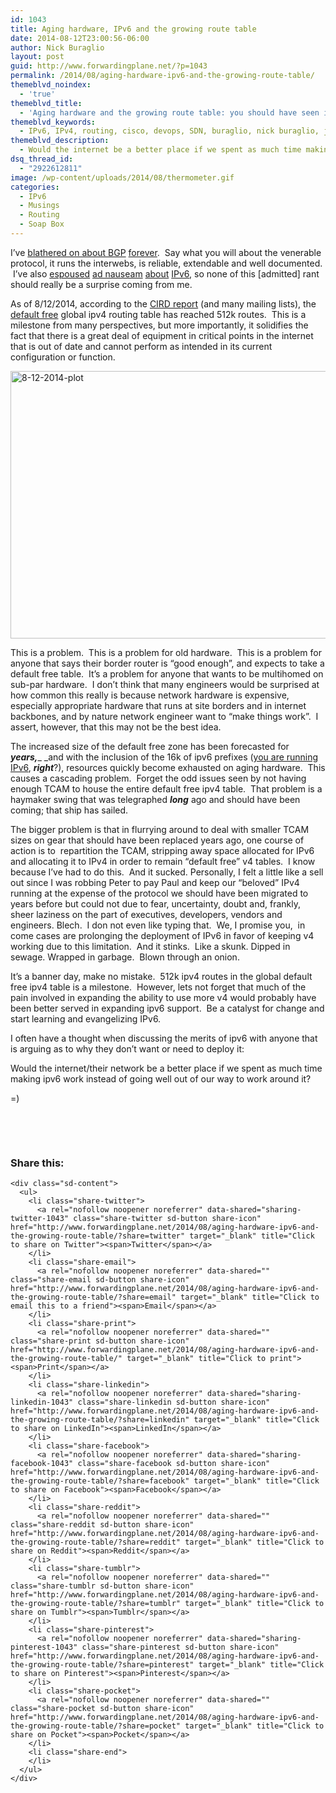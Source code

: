 ```yaml
---
id: 1043
title: Aging hardware, IPv6 and the growing route table
date: 2014-08-12T23:00:56-06:00
author: Nick Buraglio
layout: post
guid: http://www.forwardingplane.net/?p=1043
permalink: /2014/08/aging-hardware-ipv6-and-the-growing-route-table/
themeblvd_noindex:
  - 'true'
themeblvd_title:
  - 'Aging hardware and the growing route table: you should have seen it coming'
themeblvd_keywords:
  - IPv6, IPv4, routing, cisco, devops, SDN, buraglio, nick buraglio, juniper, 512k routes, default free zone, openflow
themeblvd_description:
  - Would the internet be a better place if we spent as much time making ipv6 work instead of going well out of our way to work around it?
dsq_thread_id:
  - "2922612811"
image: /wp-content/uploads/2014/08/thermometer.gif
categories:
  - IPv6
  - Musings
  - Routing
  - Soap Box
---
```

I&#8217;ve <a title="BGP tools; troubleshooting and monitoring external routing in a nutshell" href="http://www.forwardingplane.net/2014/03/bgp-tools-troubleshooting-and-monitoring-external-routing-in-a-nutshell/" target="_blank">blathered on about BGP</a> <a title="Tuning BGP installed IPv6 routes" href="http://www.forwardingplane.net/2013/03/tuning-bgp-installed-ipv6-routes/" target="_blank">forever</a>.  Say what you will about the venerable protocol, it runs the interwebs, is reliable, extendable and well documented.  I&#8217;ve also <a title="My SDN soapbox (now with IPv6!)" href="http://www.forwardingplane.net/2013/03/my-sdn-soapbox-now-with-ipv6/" target="_blank">espoused</a> <a title="Joint Techs Summer 2011 IPv6 talks" href="http://www.forwardingplane.net/2011/07/joint-techs-summer-2011-ipv6-talks/" target="_blank">ad nauseam</a> <a title="IPv6 Features matrix for Network Hardware" href="http://www.forwardingplane.net/2011/03/ipv6-features-matrix-for-network-hardware/" target="_blank">about</a> <a title="And a purple pony." href="http://www.forwardingplane.net/2012/11/and-a-purple-pony/" target="_blank">IPv6</a>, so none of this [admitted] rant should really be a surprise coming from me.

As of 8/12/2014, according to the <a href="http://www.cidr-report.org/as2.0/#General_Status" target="_blank">CIRD report</a> (and many mailing lists), the <a href="http://en.wikipedia.org/wiki/Default-free_zone" target="_blank">default free</a> global ipv4 routing table has reached 512k routes.  This is a milestone from many perspectives, but more importantly, it solidifies the fact that there is a great deal of equipment in critical points in the internet that is out of date and cannot perform as intended in its current configuration or function.

[<img class="aligncenter wp-image-1045" src="http://www.forwardingplane.net/wp-content/uploads/2014/08/8-12-2014-plot.png" alt="8-12-2014-plot" width="566" height="428" />](http://www.forwardingplane.net/wp-content/uploads/2014/08/8-12-2014-plot.png)

This is a problem.  This is a problem for old hardware.  This is a problem for anyone that says their border router is &#8220;good enough&#8221;, and expects to take a default free table.  It&#8217;s a problem for anyone that wants to be multihomed on sub-par hardware.  I don&#8217;t think that many engineers would be surprised at how common this really is because network hardware is expensive, especially appropriate hardware that runs at site borders and in internet backbones, and by nature network engineer want to &#8220;make things work&#8221;.  I assert, however, that this may not be the best idea.

The increased size of the default free zone has been forecasted for **_years,_**_ _and with the inclusion of the 16k of ipv6 prefixes (<a title="The sad state of IPv6 and why you need to learn it." href="http://www.forwardingplane.net/2013/08/the-sad-state-of-ipv6-and-why-you-need-to-learn-it/" target="_blank">you are running IPv6</a>, **_right_**?), resources quickly become exhausted on aging hardware.  This causes a cascading problem.  Forget the odd issues seen by not having enough TCAM to house the entire default free ipv4 table.  That problem is a haymaker swing that was telegraphed **_long_** ago and should have been coming; that ship has sailed.

The bigger problem is that in flurrying around to deal with smaller TCAM sizes on gear that should have been replaced years ago, one course of action is to  repartition the TCAM, stripping away space allocated for IPv6 and allocating it to IPv4 in order to remain &#8220;default free&#8221; v4 tables.  I know because I&#8217;ve had to do this.  And it sucked. Personally, I felt a little like a sell out since I was robbing Peter to pay Paul and keep our &#8220;beloved&#8221; IPv4 running at the expense of the protocol we should have been migrated to years before but could not due to fear, uncertainty, doubt and, frankly, sheer laziness on the part of executives, developers, vendors and engineers. Blech.  I don not even like typing that.  We, I promise you,  in come cases are prolonging the deployment of IPv6 in favor of keeping v4 working due to this limitation.  And it stinks.  Like a skunk. Dipped in sewage. Wrapped in garbage.  Blown through an onion.

It&#8217;s a banner day, make no mistake.  512k ipv4 routes in the global default free ipv4 table is a milestone.  However, lets not forget that much of the pain involved in expanding the ability to use more v4 would probably have been better served in expanding ipv6 support.  Be a catalyst for change and start learning and evangelizing IPv6.

I often have a thought when discussing the merits of ipv6 with anyone that is arguing as to why they don&#8217;t want or need to deploy it:

Would the internet/their network be a better place if we spent as much time making ipv6 work instead of going well out of our way to work around it?

<end rant> =)

&nbsp;

&nbsp;

<div class="sharedaddy sd-sharing-enabled">
  <div class="robots-nocontent sd-block sd-social sd-social-icon-text sd-sharing">
    <h3 class="sd-title">
      Share this:
    </h3>
    
    <div class="sd-content">
      <ul>
        <li class="share-twitter">
          <a rel="nofollow noopener noreferrer" data-shared="sharing-twitter-1043" class="share-twitter sd-button share-icon" href="http://www.forwardingplane.net/2014/08/aging-hardware-ipv6-and-the-growing-route-table/?share=twitter" target="_blank" title="Click to share on Twitter"><span>Twitter</span></a>
        </li>
        <li class="share-email">
          <a rel="nofollow noopener noreferrer" data-shared="" class="share-email sd-button share-icon" href="http://www.forwardingplane.net/2014/08/aging-hardware-ipv6-and-the-growing-route-table/?share=email" target="_blank" title="Click to email this to a friend"><span>Email</span></a>
        </li>
        <li class="share-print">
          <a rel="nofollow noopener noreferrer" data-shared="" class="share-print sd-button share-icon" href="http://www.forwardingplane.net/2014/08/aging-hardware-ipv6-and-the-growing-route-table/" target="_blank" title="Click to print"><span>Print</span></a>
        </li>
        <li class="share-linkedin">
          <a rel="nofollow noopener noreferrer" data-shared="sharing-linkedin-1043" class="share-linkedin sd-button share-icon" href="http://www.forwardingplane.net/2014/08/aging-hardware-ipv6-and-the-growing-route-table/?share=linkedin" target="_blank" title="Click to share on LinkedIn"><span>LinkedIn</span></a>
        </li>
        <li class="share-facebook">
          <a rel="nofollow noopener noreferrer" data-shared="sharing-facebook-1043" class="share-facebook sd-button share-icon" href="http://www.forwardingplane.net/2014/08/aging-hardware-ipv6-and-the-growing-route-table/?share=facebook" target="_blank" title="Click to share on Facebook"><span>Facebook</span></a>
        </li>
        <li class="share-reddit">
          <a rel="nofollow noopener noreferrer" data-shared="" class="share-reddit sd-button share-icon" href="http://www.forwardingplane.net/2014/08/aging-hardware-ipv6-and-the-growing-route-table/?share=reddit" target="_blank" title="Click to share on Reddit"><span>Reddit</span></a>
        </li>
        <li class="share-tumblr">
          <a rel="nofollow noopener noreferrer" data-shared="" class="share-tumblr sd-button share-icon" href="http://www.forwardingplane.net/2014/08/aging-hardware-ipv6-and-the-growing-route-table/?share=tumblr" target="_blank" title="Click to share on Tumblr"><span>Tumblr</span></a>
        </li>
        <li class="share-pinterest">
          <a rel="nofollow noopener noreferrer" data-shared="sharing-pinterest-1043" class="share-pinterest sd-button share-icon" href="http://www.forwardingplane.net/2014/08/aging-hardware-ipv6-and-the-growing-route-table/?share=pinterest" target="_blank" title="Click to share on Pinterest"><span>Pinterest</span></a>
        </li>
        <li class="share-pocket">
          <a rel="nofollow noopener noreferrer" data-shared="" class="share-pocket sd-button share-icon" href="http://www.forwardingplane.net/2014/08/aging-hardware-ipv6-and-the-growing-route-table/?share=pocket" target="_blank" title="Click to share on Pocket"><span>Pocket</span></a>
        </li>
        <li class="share-end">
        </li>
      </ul>
    </div>
  </div>
</div>